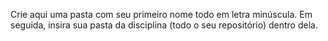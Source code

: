 Crie aqui uma pasta com seu primeiro nome todo em letra minúscula. Em seguida, insira sua pasta da disciplina (todo o seu repositório) dentro dela.